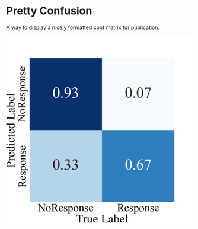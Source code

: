 # Pretty Confusion

A way to display a nicely formatted conf matrix for publication.

![Confusion Matrix Example](./imgs/final.png)

